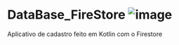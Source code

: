 # DataBase_FireStore ![image](https://github.com/user-attachments/assets/20ab92f7-b72e-4279-9005-24a58851d3a9)

Aplicativo de cadastro feito em Kotlin com o Firestore

